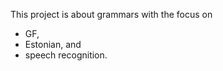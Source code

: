 This project is about grammars with the focus on

  * GF,
  * Estonian, and
  * speech recognition.
